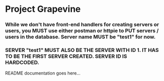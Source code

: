 # Project Grapevine

### While we don't have front-end handlers for creating servers or users, you MUST use either postman or httpie to PUT servers / users in the database. Server name MUST be "test1" for now.
### SERVER "test1" MUST ALSO BE THE SERVER WITH ID 1. IT HAS TO BE THE FIRST SERVER CREATED. SERVER ID IS HARDCODED.

README documentation goes here...
